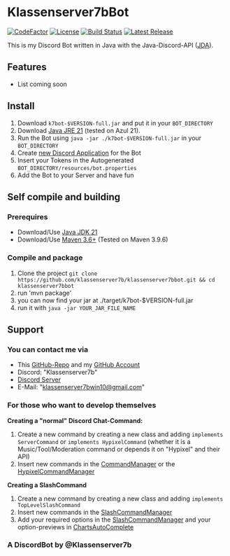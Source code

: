 # Klassenserver7bBot
[![CodeFactor](https://www.codefactor.io/repository/github/klassenserver7b/klassenserver7bbot/badge)](https://www.codefactor.io/repository/github/klassenserver7b/klassenserver7bbot)
[![License](https://img.shields.io/github/license/klassenserver7b/Klassenserver7bBot.svg)](https://github.com//klassenserver7b/Klassenserver7bBot/blob/master/LICENSE)
[![Build Status](https://jitci.com/gh/klassenserver7b/Klassenserver7bBot/svg)](https://jitci.com/gh/klassenserver7b/Klassenserver7bBot)
[![Latest Release](https://jitpack.io/v/Klassenserver7b/Klassenserver7bbot.svg)](https://jitpack.io/#Klassenserver7b/Klassenserver7bbot)

This is my Discord Bot written in Java with the Java-Discord-API ([JDA](https://github.com/discord-jda/JDA)).

## Features
- List coming soon

## Install

1. Download `k7bot-$VERSION-full.jar` and put it in your `BOT_DIRECTORY`
2. Download [Java JRE 21](https://www.azul.com/downloads/?version=java-21-lts&package=jre) (tested on Azul 21).
3. Run the Bot using `java -jar ./k7bot-$VERSION-full.jar` in your `BOT_DIRECTORY`
4. Create [new Discord Application](https://discord.com/developers/applications) for the Bot
5. Insert your Tokens in the Autogenerated  `BOT_DIRECTORY/resources/bot.properties`
6. Add the Bot to your Server and have fun

## Self compile and building

### Prerequires
- Download/Use [Java JDK 21](https://www.azul.com/downloads/?version=java-21-lts&package=jdk)
- Download/Use [Maven 3.6+](https://maven.apache.org/download.cgi) (Tested on Maven 3.9.6)

### Compile and package
1. Clone the project `git clone https://github.com/klassenserver7b/klassenserver7bbot.git && cd klassenserver7bbot`
2. run 'mvn package'
3. you can now find your jar at ./target/k7bot-$VERSION-full.jar
4. run it with `java -jar YOUR_JAR_FILE_NAME`

## Support

### You can contact me via

- This [GitHub-Repo](https://github.com/klassenserver7b/Klassenserver7bBot/) and my [GitHub Account](https://github.com/klassenserver7b/)
- Discord: "Klassenserver7b"
- [Discord Server](https://discord.gg/EdKD5FE)
- E-Mail: "klassenserver7bwin10@gmail.com"

### For those who want to develop themselves

**Creating a "normal" Discord Chat-Command:**

1. Create a new command by creating a new class and adding `implements ServerCommand` or `implements HypixelCommand` (whether it is a Music/Tool/Moderation command or depends it on "Hypixel" and their API)
2. Insert new commands in the [CommandManager](https://github.com/klassenserver7b/Klassenserver7bBot/blob/master/src/de/k7bot/manage/CommandManager.java) or the [HypixelCommandManager](https://github.com/klassenserver7b/Klassenserver7bBot/blob/master/src/de/k7bot/hypixel/HypixelCommandManager.java)

**Creating a SlashCommand**

1. Create a new command by creating a new class and adding `implements TopLevelSlashCommand`
2. Insert new commands in the [SlashCommandManager](https://github.com/klassenserver7b/Klassenserver7bBot/blob/master/src/de/k7bot/manage/SlashCommandManager.java)
3. Add your required options in the [SlashCommandManager](https://github.com/klassenserver7b/Klassenserver7bBot/blob/master/src/de/k7bot/manage/SlashCommandManager.java) and your option-previews in [ChartsAutoComplete](https://github.com/klassenserver7b/Klassenserver7bBot/blob/master/src/de/k7bot/listener/ChartsAutocomplete.java)

### A DiscordBot by @Klassenserver7b
